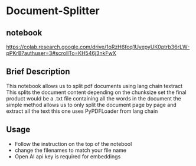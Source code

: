 # Document-Splitter

## notebook 
https://colab.research.google.com/drive/1oRzH6foq1UyepyUK0ptrb36rLW-pPKrB?authuser=3#scrollTo=KH546j3nkFwX

## Brief Description
This notebook allows us to split pdf documents using lang chain textract
This splits the document content depending on the chunksize set the final product would be a .txt file containing all the words in the document
the simple method allows us to only split the document page by page and extract all the text this one uses PyPDFLoader from lang chain

## Usage
- Follow the instruction on the top of the notebool
- change the filenames to match your file name
- Open AI api key is required for embeddings

